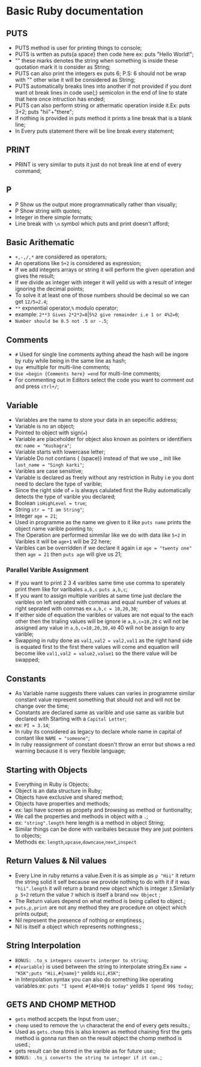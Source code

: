 # Basic Ruby documentation
 ## PUTS
  - PUTS method is user for printing things to console;
  - PUTS is wrtten as puts{a space} then code here ex: puts "Hello World!";
  - "" these marks denotes the string when something is inside these quotation mark it is consider as String;
  - PUTS can also print the integers ex puts 6; P.S: 6 should not be wrap with "" other wise it will be considered as String;
  - PUTS automatically breaks lines into another if not provided if you dont want ot break lines in code use(;) semicolon in the end of line to state that here once intruction has ended;
  - PUTS can also perform string or athermatic operation inside it.Ex: puts 3+2; puts "hii"+"there";
  - If nothing is provided in puts method it prints a line break that is a blank line;
  - In Every puts statement there will be line break every statement;
 ## PRINT
  - PRINT is very similar to puts it just do not break line at end of every command;
 ## P
  - P Show us the output more programmatically rather than visually;
  - P Show string with quotes;
  - Integer in there simple formats;
  - Line break with `\n` symbol which puts and print doesn't afford;
 ## Basic Arithematic
  - `+,-,/,*` are considered as operators;
  - An operations like `5+2` is considered as expression;
  - If we add integers arrays or string it will perform the given operation and gives the result;
  - If we divide as integer with integer it will yeild us with a result of integer ignoring the decimal points;
  - To solve it at least one of those numbers should be decimal so we can get `12/5=2.4`;
  - `**` expnential operator,`%` modulo operator;
  - example: `2**3 Gives 2*2*2=8`|`5%2 give remainder i.e 1 or 4%2=0`;
  - `Number should be 0.5 not .5 or -.5`; 
 ## Comments
  - `#` Used for single line comments aything ahead the hash will be ingore by ruby while being in the same line as hash;
  - `Use #`multiple for multi-line comments;
  - `Use =begin {Comments here} =end` for multi-line comments;
  - For commenting out in Editors select the code you want to comment out and press `ctrl+/`;
 
 ## Variable
  - Variables are the name to store your data in an sepecific address;
  - Variable is no an object;
  - Pointed to object with sign(`=`)
  - Variable are placeholder for object also known as pointers or identifiers ex: `name = "Kushagra"`;
  - Variable starts with lowercase letter;
  - Variable Do not contians { (space)} instead of that we use _ init like `last_name = "Singh karki"`;
  - Varibles are case sensitive;
  - Variable is declared as freely without any restriction in Ruby i.e you dont need to declare the type of varible;
  - Since the right side of `=` is always calulated first the Ruby automatically detects the type of varible you declared;
  - Boolean `isHighLevel = true`;
  - String `str = "I am String"`;
  - Integer `age = 21`;
  - Used in programme as the name we given to it like `puts name` prints the object name varible pointing to;
  - The Operation are performed simmilar like we do with data like `5+2` in Varibles it will be `age+1` will be 22 here;
  - Varibles can be overridden if we declare it again i.e `age = "twenty one"` then `age = 21` then `puts age` will give us 21;
  ### Parallel Varible Assignment
  - If you want to print 2 3 4 varibles same time use comma to sperately print them like for varibales `a,b,c` `puts a,b,c`;
  - If you want to assign multiple varibles at same time just declare the varibles on left seprated with commas and equal number of values at right seprated with commas ex `a,b,c = 10,20,30`;
  - If either side of equation the varibles or values are not equal to the each other then the trialing values will be ignore ie `a,b,c=10,20` c will not be assigned any value in `a,b,c=10,20,30,40` 40 will not be assign to any varible;
  - Swapping in ruby done as `val1,val2 = val2,val1` as the right hand side is equated first to the first there values will come and equation will become like `val1,val2 = value2,value1` so the there value will be swapped;
 ## Constants
  - As Variable name suggests there values can varies in programme similar constant value represent something that should not and will not be change over the time;
  - Constants are declared same as varible and use same as varible but declared with Starting with a `Capital Letter`;
  - ex: `PI = 3.14`;
  - In ruby its considered as legacy to declare whole name in capital of contant like `NAME = "someone"`;
  - In ruby reassignment of constant doesn't throw an error but shows a red warning because it is very flexible language;

 ## Starting with Objects
  - Everything in Ruby is Objects;
  - Object is an data structure in Ruby;
  - Objects have exclusive and shared method;
  - Objects have properties and methods;
  - ex: lapi have screen as propety and browsing as method or funtionallty;
  - We call the properties and methods in object with a `.`;
  - ex: `"string".length` here length is a method in object String;
  - Similar things can be done with varibales because they are just pointers to objects;
  - Methods ex: `length`,`upcase`,`downcase`,`next`,`inspect`
 ## Return Values & Nil values
  - Every Line in ruby returns a value.Even it is as simple as `p "Hii"` it return the string solid it self because we provide nothing to do with it if it was `"hii".length` it will return a brand new object which is integer `3`.Similarly `p 5+2` return the value `7` which is itself a brand `new Object` ;
  - The Return values depend on what method is being called to object.;
  - `puts,p,print` are not any method they are procedure on object which prints output;
  - Nil represent the presence of nothing or emptiness.;
  - Nil is itself a object which represents nothingness.;
 
 ## String Interpolation
  - `BONUS: .to_s integers converts interger to string`;
  - `#{variable}` is used between the string to interpolate string.Ex `name = "KSK";puts "Hii,#{name}"` yeilds `Hii,KSK"`;
  - in Interpolation syntax you can also do something like operating variables.ex: `puts "I spend #{40+90}$ today"` yeilds `I Spend 90$ today`;
 ## GETS AND CHOMP METHOD
  - `gets` method accpets the Input from user.;
  - `chomp` used to remove the `\n` characterat the end of every gets results.;
  - Used as `gets.chomp` this is also known as method chaining first the gets method is gonna run then on the result object the chomp method is used.;
  - gets result can be stored in the varible as for future use.;
  - `BONUS: .to_i converts the string to integer if it can.`; 